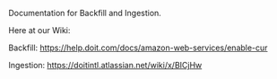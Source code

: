 Documentation for Backfill and Ingestion. 

Here at our Wiki: 

Backfill: https://help.doit.com/docs/amazon-web-services/enable-cur

Ingestion: https://doitintl.atlassian.net/wiki/x/BICjHw
